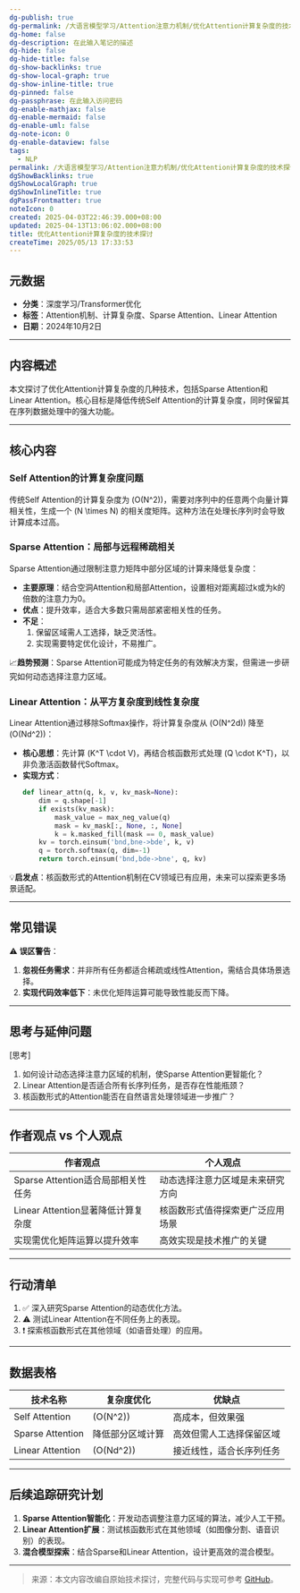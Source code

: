 ```yaml
---
dg-publish: true
dg-permalink: /大语言模型学习/Attention注意力机制/优化Attention计算复杂度的技术探讨
dg-home: false
dg-description: 在此输入笔记的描述
dg-hide: false
dg-hide-title: false
dg-show-backlinks: true
dg-show-local-graph: true
dg-show-inline-title: true
dg-pinned: false
dg-passphrase: 在此输入访问密码
dg-enable-mathjax: false
dg-enable-mermaid: false
dg-enable-uml: false
dg-note-icon: 0
dg-enable-dataview: false
tags:
  - NLP
permalink: /大语言模型学习/Attention注意力机制/优化Attention计算复杂度的技术探讨/
dgShowBacklinks: true
dgShowLocalGraph: true
dgShowInlineTitle: true
dgPassFrontmatter: true
noteIcon: 0
created: 2025-04-03T22:46:39.000+08:00
updated: 2025-04-13T13:06:02.000+08:00
title: 优化Attention计算复杂度的技术探讨
createTime: 2025/05/13 17:33:53
---
```




## 元数据
- **分类**：深度学习/Transformer优化
- **标签**：Attention机制、计算复杂度、Sparse Attention、Linear Attention
- **日期**：2024年10月2日  

---



## 内容概述
本文探讨了优化Attention计算复杂度的几种技术，包括Sparse Attention和Linear Attention。核心目标是降低传统Self Attention的计算复杂度，同时保留其在序列数据处理中的强大功能。

---



## 核心内容

### Self Attention的计算复杂度问题
传统Self Attention的计算复杂度为 \(O(N^2)\)，需要对序列中的任意两个向量计算相关性，生成一个 \(N \times N\) 的相关度矩阵。这种方法在处理长序列时会导致计算成本过高。


### Sparse Attention：局部与远程稀疏相关
Sparse Attention通过限制注意力矩阵中部分区域的计算来降低复杂度：
- **主要原理**：结合空洞Attention和局部Attention，设置相对距离超过k或为k的倍数的注意力为0。
- **优点**：提升效率，适合大多数只需局部紧密相关性的任务。
- **不足**：
  1. 保留区域需人工选择，缺乏灵活性。
  2. 实现需要特定优化设计，不易推广。

📈**趋势预测**：Sparse Attention可能成为特定任务的有效解决方案，但需进一步研究如何动态选择注意力区域。


### Linear Attention：从平方复杂度到线性复杂度
Linear Attention通过移除Softmax操作，将计算复杂度从 \(O(N^2d)\) 降至 \(O(Nd^2)\)：
- **核心思想**：先计算 \(K^T \cdot V\)，再结合核函数形式处理 \(Q \cdot K^T\)，以非负激活函数替代Softmax。
- **实现方式**：
  ```python
  def linear_attn(q, k, v, kv_mask=None):
      dim = q.shape[-1]
      if exists(kv_mask):
          mask_value = max_neg_value(q)
          mask = kv_mask[:, None, :, None]
          k = k.masked_fill(mask == 0, mask_value)
      kv = torch.einsum('bnd,bne->bde', k, v)
      q = torch.softmax(q, dim=-1)
      return torch.einsum('bnd,bde->bne', q, kv)
  ```

💡**启发点**：核函数形式的Attention机制在CV领域已有应用，未来可以探索更多场景适配。

---



## 常见错误
⚠️ **误区警告**：
1. **忽视任务需求**：并非所有任务都适合稀疏或线性Attention，需结合具体场景选择。
2. **实现代码效率低下**：未优化矩阵运算可能导致性能反而下降。

---



## 思考与延伸问题
[思考]  
1. 如何设计动态选择注意力区域的机制，使Sparse Attention更智能化？
2. Linear Attention是否适合所有长序列任务，是否存在性能瓶颈？
3. 核函数形式的Attention能否在自然语言处理领域进一步推广？

---



## 作者观点 vs 个人观点
| **作者观点**                          | **个人观点**                           |
|---------------------------------------|----------------------------------------|
| Sparse Attention适合局部相关性任务    | 动态选择注意力区域是未来研究方向       |
| Linear Attention显著降低计算复杂度    | 核函数形式值得探索更广泛应用场景       |
| 实现需优化矩阵运算以提升效率          | 高效实现是技术推广的关键               |

---



## 行动清单
1. ✅ 深入研究Sparse Attention的动态优化方法。
2. ⚠️ 测试Linear Attention在不同任务上的表现。
3. ❗️ 探索核函数形式在其他领域（如语音处理）的应用。

---



## 数据表格
| 技术名称         | 复杂度优化       | 优缺点                          |
|------------------|------------------|---------------------------------|
| Self Attention   | \(O(N^2)\)       | 高成本，但效果强                |
| Sparse Attention | 降低部分区域计算 | 高效但需人工选择保留区域         |
| Linear Attention | \(O(Nd^2)\)      | 接近线性，适合长序列任务         |

---



## 后续追踪研究计划
1. **Sparse Attention智能化**：开发动态调整注意力区域的算法，减少人工干预。
2. **Linear Attention扩展**：测试核函数形式在其他领域（如图像分割、语音识别）的表现。
3. **混合模型探索**：结合Sparse和Linear Attention，设计更高效的混合模型。

---

> 来源：本文内容改编自原始技术探讨，完整代码与实现可参考 [GitHub](https://github.com/lucidrains/linear-attention-transformer)。
